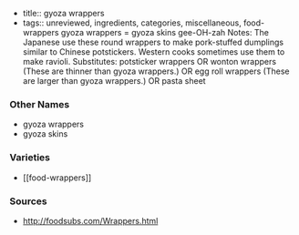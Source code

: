 - title:: gyoza wrappers
- tags:: unreviewed, ingredients, categories, miscellaneous, food-wrappers
gyoza wrappers = gyoza skins gee-OH-zah Notes: The Japanese use these round wrappers to make pork-stuffed dumplings similar to Chinese potstickers. Western cooks sometimes use them to make ravioli. Substitutes: potsticker wrappers OR wonton wrappers (These are thinner than gyoza wrappers.) OR egg roll wrappers (These are larger than gyoza wrappers.) OR pasta sheet

### Other Names

* gyoza wrappers
* gyoza skins

### Varieties

* [[food-wrappers]]

### Sources
* http://foodsubs.com/Wrappers.html
